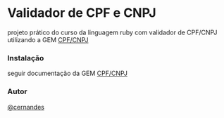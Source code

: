 # Validador de CPF e CNPJ
 projeto prático do curso da linguagem ruby com validador de CPF/CNPJ utilizando a GEM [CPF/CNPJ](https://rubygems.org/gems/cpf_cnpj)

### Instalação
seguir documentação da GEM [CPF/CNPJ](https://www.rubydoc.info/gems/cpf_cnpj/0.5.0)
### Autor
[@cernandes](https://github.com/cernandes)